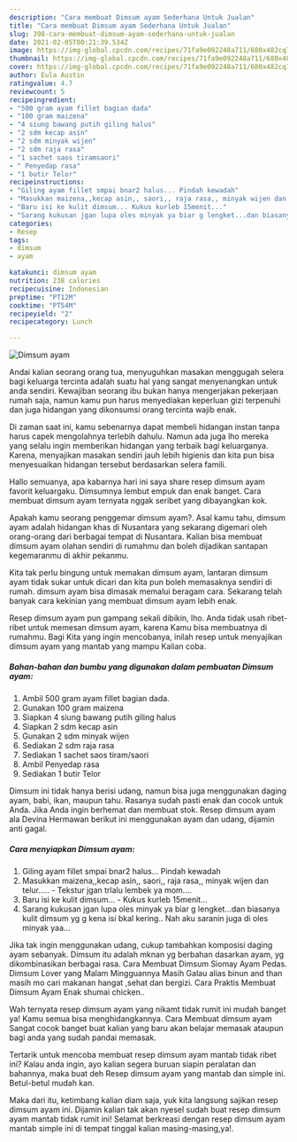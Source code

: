 ```yaml
---
description: "Cara membuat Dimsum ayam Sederhana Untuk Jualan"
title: "Cara membuat Dimsum ayam Sederhana Untuk Jualan"
slug: 398-cara-membuat-dimsum-ayam-sederhana-untuk-jualan
date: 2021-02-05T00:21:39.534Z
image: https://img-global.cpcdn.com/recipes/71fa9e092248a711/680x482cq70/dimsum-ayam-foto-resep-utama.jpg
thumbnail: https://img-global.cpcdn.com/recipes/71fa9e092248a711/680x482cq70/dimsum-ayam-foto-resep-utama.jpg
cover: https://img-global.cpcdn.com/recipes/71fa9e092248a711/680x482cq70/dimsum-ayam-foto-resep-utama.jpg
author: Eula Austin
ratingvalue: 4.7
reviewcount: 5
recipeingredient:
- "500 gram ayam fillet bagian dada"
- "100 gram maizena"
- "4 siung bawang putih giling halus"
- "2 sdm kecap asin"
- "2 sdm minyak wijen"
- "2 sdm raja rasa"
- "1 sachet saos tiramsaori"
- " Penyedap rasa"
- "1 butir Telor"
recipeinstructions:
- "Giling ayam fillet smpai bnar2 halus... Pindah kewadah"
- "Masukkan maizena,,kecap asin,, saori,, raja rasa,, minyak wijen dan telur.....  Tekstur jgan trlalu lembek ya mom...."
- "Baru isi ke kulit dimsum... Kukus kurleb 15menit..."
- "Sarang kukusan jgan lupa oles minyak ya biar g lengket...dan biasanya kulit dimsum yg g kena isi bkal kering.. Nah aku saranin juga di oles minyak yaa..."
categories:
- Resep
tags:
- dimsum
- ayam

katakunci: dimsum ayam 
nutrition: 238 calories
recipecuisine: Indonesian
preptime: "PT12M"
cooktime: "PT54M"
recipeyield: "2"
recipecategory: Lunch

---
```



![Dimsum ayam](https://img-global.cpcdn.com/recipes/71fa9e092248a711/680x482cq70/dimsum-ayam-foto-resep-utama.jpg)

Andai kalian seorang orang tua, menyuguhkan masakan menggugah selera bagi keluarga tercinta adalah suatu hal yang sangat menyenangkan untuk anda sendiri. Kewajiban seorang ibu bukan hanya mengerjakan pekerjaan rumah saja, namun kamu pun harus menyediakan keperluan gizi terpenuhi dan juga hidangan yang dikonsumsi orang tercinta wajib enak.

Di zaman  saat ini, kamu sebenarnya dapat membeli hidangan instan tanpa harus capek mengolahnya terlebih dahulu. Namun ada juga lho mereka yang selalu ingin memberikan hidangan yang terbaik bagi keluarganya. Karena, menyajikan masakan sendiri jauh lebih higienis dan kita pun bisa menyesuaikan hidangan tersebut berdasarkan selera famili. 

Hallo semuanya, apa kabarnya hari ini saya share resep dimsum ayam favorit keluargaku. Dimsumnya lembut empuk dan enak banget. Cara membuat dimsum ayam ternyata nggak seribet yang dibayangkan kok.

Apakah kamu seorang penggemar dimsum ayam?. Asal kamu tahu, dimsum ayam adalah hidangan khas di Nusantara yang sekarang digemari oleh orang-orang dari berbagai tempat di Nusantara. Kalian bisa membuat dimsum ayam olahan sendiri di rumahmu dan boleh dijadikan santapan kegemaranmu di akhir pekanmu.

Kita tak perlu bingung untuk memakan dimsum ayam, lantaran dimsum ayam tidak sukar untuk dicari dan kita pun boleh memasaknya sendiri di rumah. dimsum ayam bisa dimasak memalui beragam cara. Sekarang telah banyak cara kekinian yang membuat dimsum ayam lebih enak.

Resep dimsum ayam pun gampang sekali dibikin, lho. Anda tidak usah ribet-ribet untuk memesan dimsum ayam, karena Kamu bisa membuatnya di rumahmu. Bagi Kita yang ingin mencobanya, inilah resep untuk menyajikan dimsum ayam yang mantab yang mampu Kalian coba.

<!--inarticleads1-->

##### Bahan-bahan dan bumbu yang digunakan dalam pembuatan Dimsum ayam:

1. Ambil 500 gram ayam fillet bagian dada.
1. Gunakan 100 gram maizena
1. Siapkan 4 siung bawang putih giling halus
1. Siapkan 2 sdm kecap asin
1. Gunakan 2 sdm minyak wijen
1. Sediakan 2 sdm raja rasa
1. Sediakan 1 sachet saos tiram/saori
1. Ambil  Penyedap rasa
1. Sediakan 1 butir Telor


Dimsum ini tidak hanya berisi udang, namun bisa juga menggunakan daging ayam, babi, ikan, maupun tahu. Rasanya sudah pasti enak dan cocok untuk Anda. Jika Anda ingin berhemat dan membuat stok. Resep dimsum ayam ala Devina Hermawan berikut ini menggunakan ayam dan udang, dijamin anti gagal. 

<!--inarticleads2-->

##### Cara menyiapkan Dimsum ayam:

1. Giling ayam fillet smpai bnar2 halus... Pindah kewadah
1. Masukkan maizena,,kecap asin,, saori,, raja rasa,, minyak wijen dan telur.....  - Tekstur jgan trlalu lembek ya mom....
1. Baru isi ke kulit dimsum... - Kukus kurleb 15menit...
1. Sarang kukusan jgan lupa oles minyak ya biar g lengket...dan biasanya kulit dimsum yg g kena isi bkal kering.. Nah aku saranin juga di oles minyak yaa...


Jika tak ingin menggunakan udang, cukup tambahkan komposisi daging ayam sebanyak. Dimsum itu adalah mknan yg berbahan dasarkan ayam, yg dikombinasikan berbagai rasa. Cara Membuat Dimsum Siomay Ayam Pedas. Dimsum Lover yang Malam Mingguannya Masih Galau alias binun and than masih mo cari makanan hangat ,sehat dan bergizi. Cara Praktis Membuat Dimsum Ayam Enak shumai chicken.. 

Wah ternyata resep dimsum ayam yang nikamt tidak rumit ini mudah banget ya! Kamu semua bisa menghidangkannya. Cara Membuat dimsum ayam Sangat cocok banget buat kalian yang baru akan belajar memasak ataupun bagi anda yang sudah pandai memasak.

Tertarik untuk mencoba membuat resep dimsum ayam mantab tidak ribet ini? Kalau anda ingin, ayo kalian segera buruan siapin peralatan dan bahannya, maka buat deh Resep dimsum ayam yang mantab dan simple ini. Betul-betul mudah kan. 

Maka dari itu, ketimbang kalian diam saja, yuk kita langsung sajikan resep dimsum ayam ini. Dijamin kalian tak akan nyesel sudah buat resep dimsum ayam mantab tidak rumit ini! Selamat berkreasi dengan resep dimsum ayam mantab simple ini di tempat tinggal kalian masing-masing,ya!.


